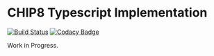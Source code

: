 # CHIP8 Typescript Implementation

[![Build Status](https://app.travis-ci.com/mikeyhogarth/chip8-typescript.svg?branch=main)](https://app.travis-ci.com/mikeyhogarth/chip8-typescript)
[![Codacy Badge](https://app.codacy.com/project/badge/Grade/52a13e41759a4d6a94b5000386df4464)](https://www.codacy.com/gh/mikeyhogarth/chip8-typescript/dashboard?utm_source=github.com&utm_medium=referral&utm_content=mikeyhogarth/chip8-typescript&utm_campaign=Badge_Grade)

Work in Progress.
